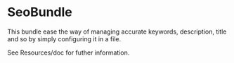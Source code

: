 SeoBundle
==========

This bundle ease the way of managing accurate keywords, description, title and so by simply configuring it in a file.

See Resources/doc for futher information.
